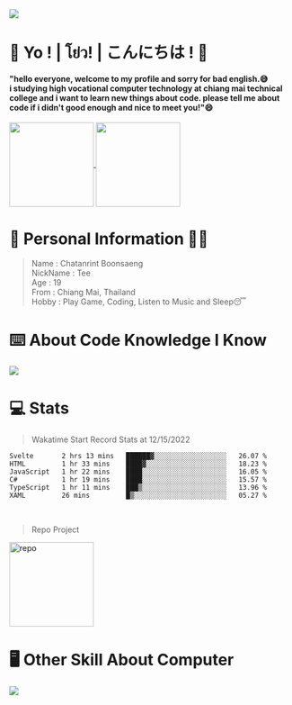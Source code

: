 <a href="#">
  <img src="https://user-images.githubusercontent.com/53619535/207896410-fee92aa4-65f2-4b27-91d3-86f8424178d3.gif" />
</a>

# 👋 Yo ! | โย่ว! | こんにちは ! 👋
<h4>"hello everyone, welcome to my profile and sorry for bad english.😅<br />
i studying high vocational computer technology at chiang mai technical college and i want to learn new things about code. please tell me about code if i didn't good enough and nice to meet you!"😄</h4>

<a href="#">
  <img height="150em" align="center" src="https://github-readme-stats.vercel.app/api?username=Z0TEExt&show_icons=true&bg_color=fff&title_color=505050&icon_color=505050&border_radius=20" />
</a>

<a href="#">
  <img height="150em" align="center" src="https://github-readme-stats.vercel.app/api/top-langs/?username=Z0TEExt&layout=compact&title_color=505050&border_radius=20" />
</a>

# 🧒 Personal Information 🧑‍🎓
> Name : Chatanrint Boonsaeng <br />
> NickName : Tee <br />
> Age : 19 <br />
> From : Chiang Mai, Thailand <br />
> Hobby : Play Game, Coding, Listen to Music and Sleep😴 <br />

# ⌨️ About Code Knowledge I Know 
<a href="#">
  <img src="https://user-images.githubusercontent.com/53619535/207899657-b0700c94-88e0-46c7-ba8d-980e12f60df5.png" alt"img_program"/>
</a>


# 💻 Stats

> Wakatime Start Record Stats at 12/15/2022 <br />
<!--START_SECTION:waka-->

```text
Svelte       2 hrs 13 mins   ██████▓░░░░░░░░░░░░░░░░░░   26.07 %
HTML         1 hr 33 mins    ████▓░░░░░░░░░░░░░░░░░░░░   18.23 %
JavaScript   1 hr 22 mins    ████░░░░░░░░░░░░░░░░░░░░░   16.05 %
C#           1 hr 19 mins    ████░░░░░░░░░░░░░░░░░░░░░   15.57 %
TypeScript   1 hr 11 mins    ███▒░░░░░░░░░░░░░░░░░░░░░   13.96 %
XAML         26 mins         █▒░░░░░░░░░░░░░░░░░░░░░░░   05.27 %
```

<!--END_SECTION:waka-->
<br />

> Repo Project <br />
<a href="https://github.com/Z0TEExt/linebot-nodejs-googlesheet">
  <img height="150em" align="center" src="https://github-readme-stats.vercel.app/api/pin?username=Z0TEExt&repo=linebot-nodejs-googlesheet&title_color=303030&icon_color=303030&text_color=303030&bg_color=fff&border_radius=20&hide_border=true" alt="repo">
</a>

# 🖥 Other Skill About Computer 
<a href="#">
  <img src="https://user-images.githubusercontent.com/53619535/207901839-4ff5363e-2bc7-483d-a9fc-10f6b758b9d7.png" alt"alt_otherskill">
</a>
